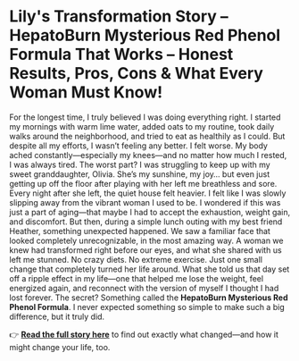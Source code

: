 # Lily's Transformation Story – HepatoBurn Mysterious Red Phenol Formula That Works – Honest Results, Pros, Cons & What Every Woman Must Know!


For the longest time, I truly believed I was doing everything right. I started my mornings with warm lime water, added oats to my routine, took daily walks around the neighborhood, and tried to eat as healthily as I could. But despite all my efforts, I wasn’t feeling any better. I felt worse. My body ached constantly—especially my knees—and no matter how much I rested, I was always tired. The worst part? I was struggling to keep up with my sweet granddaughter, Olivia. She’s my sunshine, my joy… but even just getting up off the floor after playing with her left me breathless and sore. Every night after she left, the quiet house felt heavier. I felt like I was slowly slipping away from the vibrant woman I used to be. I wondered if this was just a part of aging—that maybe I had to accept the exhaustion, weight gain, and discomfort. But then, during a simple lunch outing with my best friend Heather, something unexpected happened. We saw a familiar face that looked completely unrecognizable, in the most amazing way. A woman we knew had transformed right before our eyes, and what she shared with us left me stunned. No crazy diets. No extreme exercise. Just one small change that completely turned her life around. What she told us that day set off a ripple effect in my life—one that helped me lose the weight, feel energized again, and reconnect with the version of myself I thought I had lost forever. The secret? Something called the **HepatoBurn Mysterious Red Phenol Formula**. I never expected something so simple to make such a big difference, but it truly did.


👉 **[Read the full story here](https://hepato-burn.carrd.co/)** to find out exactly what changed—and how it might change your life, too.



